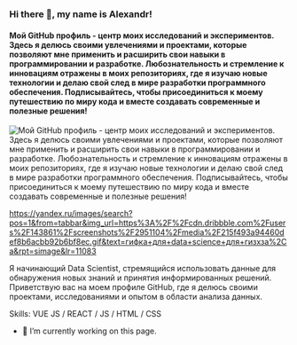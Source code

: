 ### Hi there 👋, my name is Alexandr!
#### Мой GitHub профиль - центр моих исследований и экспериментов. Здесь я делюсь своими увлечениями и проектами, которые позволяют мне применить и расширить свои навыки в программировании и разработке. Любознательность и стремление к инновациям отражены в моих репозиториях, где я изучаю новые технологии и делаю свой след в мире разработки программного обеспечения. Подписывайтесь, чтобы присоединиться к моему путешествию по миру кода и вместе создавать современные и полезные решения!
![Мой GitHub профиль - центр моих исследований и экспериментов. Здесь я делюсь своими увлечениями и проектами, которые позволяют мне применить и расширить свои навыки в программировании и разработке. Любознательность и стремление к инновациям отражены в моих репозиториях, где я изучаю новые технологии и делаю свой след в мире разработки программного обеспечения. Подписывайтесь, чтобы присоединиться к моему путешествию по миру кода и вместе создавать современные и полезные решения!](https://www.pvsm.ru/images/2020/07/14/prodvinutyi-uroven-vizualizacii-dannyh-dlya-Data-Science-na-Python.gif)

https://yandex.ru/images/search?pos=1&from=tabbar&img_url=https%3A%2F%2Fcdn.dribbble.com%2Fusers%2F143861%2Fscreenshots%2F2951104%2Fmedia%2F215f493a94460def8b6acbb92b6bf8ec.gif&text=гифка+для+data+science+для+гизхза%2Cа&rpt=simage&lr=11083

Я начинающий Data Scientist, стремящийся использовать данные для обнаружения новых знаний и принятия информированных решений. Приветствую вас на моем профиле GitHub, где я делюсь своими проектами, исследованиями и опытом в области анализа данных.

Skills: VUE JS / REACT / JS / HTML / CSS

- 🔭 I’m currently working on this page. 
